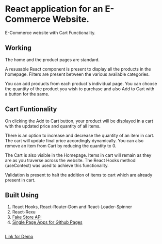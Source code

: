 # React application for an E-Commerce Website.
E-Commerce website with Cart Functionality.

## Working
The home and the product pages are standard. 

A resusable React component is present to display all the products in the homepage. Filters are present between the various available categories.

You can add products from each product's individual page. You can choose the quantity of the product you wish to purchase and also Add to Cart with a button for the same.

## Cart Funtionality
On clicking the Add to Cart button, your product will be displayed in a cart with the updated price and quantity of all items.

There is an option to increase and decrease the quantity of an item in cart. The cart will update final price accordingly dynamically.
You can also remove an item from Cart by reducing the quantity to 0.

The Cart is also visible in the Homepage. Items in cart will remain as they are as you traverse across the website. The React Hooks method (useContext) was used to achieve this functionality.

Validation is present to halt the addition of items to cart which are already present in cart.

## Built Using
1. React Hooks, React-Router-Dom and React-Loader-Spinner
2. React-Rexu
3. [Fake Store API](https://fakestoreapi.com)
4. [Single Page Apps for Github Pages](https://github.com/rafgraph/spa-github-pages)

##
[Link for Demo](https://vignesh-2896.github.io/stunning-invention/)